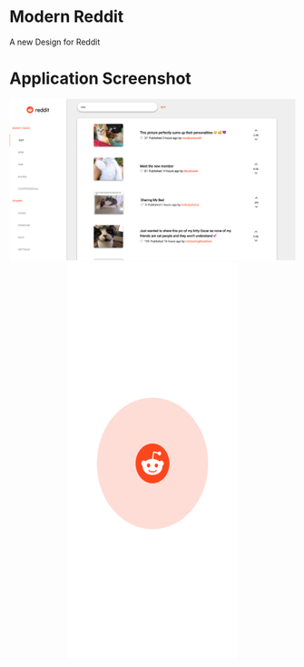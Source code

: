 # Modern Reddit
 A new Design for Reddit

# Application Screenshot

<p align="center">
  <img src="https://raw.githubusercontent.com/dhilipkmr/webapp-samples/master/images/reddit/Reddit%20Dweb.png">
  <img src="https://raw.githubusercontent.com/dhilipkmr/webapp-samples/master/images/reddit/Reddit%20mobile.png" width="300px" height="700px">
 
</p>

